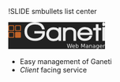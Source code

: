 !SLIDE smbullets list center

![gwm_logo](gwm_logo.png)

* Easy management of Ganeti
* _Client_ facing service

